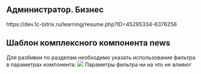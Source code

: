 <h2>Администратор. Бизнес</h2>
https://dev.1c-bitrix.ru/learning/resume.php?ID=45295334-6376256
<h2>Шаблон комплексного компонента news</h2>
Для разбивки по разделам необходимо указать использование фильтра в параметрах компонента:
<img src = "https://user-images.githubusercontent.com/98646246/178242741-f0311731-fed2-4706-a9fe-9623fbcfc972.png">
Параметры фильтра ни на что не влияют
